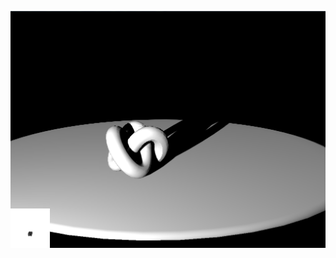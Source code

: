 ![alt tag](https://raw.githubusercontent.com/fetchhell/ShadowMapping/efc3f15b914fc1037d77b40a3303edd78b4870e8/Shadow_Mapping/screenshot.PNG)